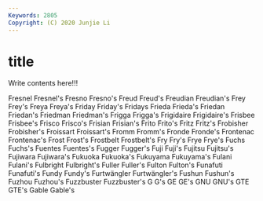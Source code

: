 ```yaml
---
Keywords: 2805
Copyright: (C) 2020 Junjie Li
---
```


# title

Write contents here!!!

Fresnel 
Fresnel's 
Fresno 
Fresno's 
Freud 
Freud's 
Freudian 
Freudian's
Frey 
Frey's 
Freya 
Freya's 
Friday 
Friday's 
Fridays 
Frieda 
Frieda's 
Friedan
Friedan's 
Friedman 
Friedman's 
Frigga 
Frigga's 
Frigidaire 
Frigidaire's 
Frisbee 
Frisbee's 
Frisco
Frisco's 
Frisian 
Frisian's 
Frito 
Frito's 
Fritz 
Fritz's 
Frobisher 
Frobisher's 
Froissart
Froissart's 
Fromm 
Fromm's 
Fronde 
Fronde's 
Frontenac 
Frontenac's 
Frost 
Frost's 
Frostbelt
Frostbelt's 
Fry 
Fry's 
Frye 
Frye's 
Fuchs 
Fuchs's 
Fuentes 
Fuentes's 
Fugger
Fugger's 
Fuji 
Fuji's 
Fujitsu 
Fujitsu's 
Fujiwara 
Fujiwara's 
Fukuoka 
Fukuoka's 
Fukuyama
Fukuyama's 
Fulani 
Fulani's 
Fulbright 
Fulbright's 
Fuller 
Fuller's 
Fulton 
Fulton's 
Funafuti
Funafuti's 
Fundy 
Fundy's 
Furtwängler 
Furtwängler's 
Fushun 
Fushun's 
Fuzhou 
Fuzhou's 
Fuzzbuster
Fuzzbuster's 
G 
G's 
GE 
GE's 
GNU 
GNU's 
GTE 
GTE's 
Gable
Gable's 
